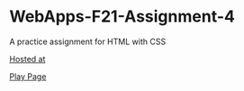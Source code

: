 # WebApps-F21-Assignment-4
A practice assignment for HTML with CSS

[Hosted at](https://44-563-webapps-f21.github.io/webapps-f21-assignment-4-alap2607/)

[Play Page](https://44-563-webapps-f21.github.io/webapps-f21-assignment-4-alap2607/play.html)